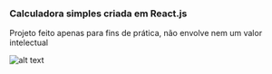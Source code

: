 ### Calculadora simples criada em React.js

Projeto feito apenas para fins de prática, não envolve nem um valor intelectual

![alt text](image.png)